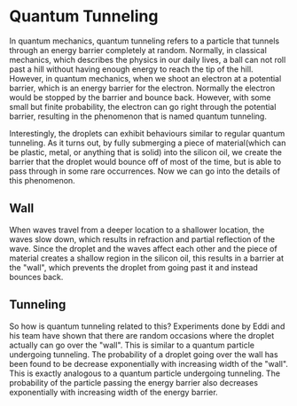 # Quantum Tunneling
In quantum mechanics, quantum tunneling refers to a particle that tunnels through an energy barrier completely at 
random. Normally, in classical mechanics, which describes the physics in our daily lives, a ball can not roll past a
hill without having enough energy to reach the tip of the hill. However, in quantum mechanics, when we shoot an electron 
at a potential barrier, which is an energy barrier for the electron. Normally the electron would be stopped by the 
barrier and bounce back. However, with some small but finite probability, the electron can go right through the
potential barrier, resulting in the phenomenon that is named quantum tunneling.

Interestingly, the droplets can exhibit behaviours similar to regular quantum tunneling. As it turns out, by fully 
submerging a piece of material(which can be plastic, metal, or anything that is solid) into the silicon oil, we create 
the barrier that the droplet would bounce off of most of the time, but is able to pass through in some rare occurrences. 
Now we can go into the details of this phenomenon.

## Wall
When waves travel from a deeper location to a shallower location, the waves slow down, which results in refraction and
partial reflection of the wave. Since the droplet and the waves affect each other and the piece of material creates a 
shallow region in the silicon oil, this results in a barrier at the "wall", which prevents the droplet from going past 
it and instead bounces back.

## Tunneling
So how is quantum tunneling related to this? Experiments done by Eddi and his team have shown that there are random
occasions where the droplet actually can go over the "wall". This is similar to a quantum particle undergoing tunneling.
The probability of a droplet going over the wall has been found to be decrease exponentially with increasing width of 
the "wall". This is exactly analogous to a quantum particle undergoing tunneling. The probability of the particle
passing the energy barrier also decreases exponentially with increasing width of the energy barrier.